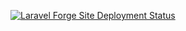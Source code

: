 [![Laravel Forge Site Deployment Status](https://img.shields.io/endpoint?url=https%3A%2F%2Fforge.laravel.com%2Fsite-badges%2F64fcd180-7985-4ca6-8cd8-aa44e204b4c7%3Fdate%3D1%26commit%3D1&style=plastic)](https://forge.laravel.com)
